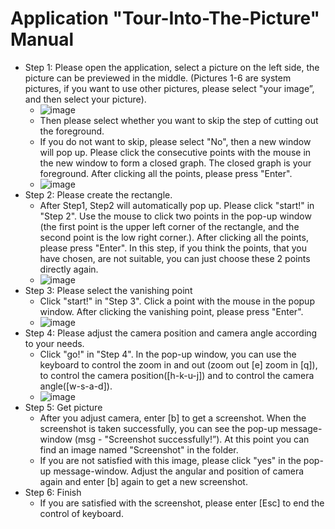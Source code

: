 # Application "Tour-Into-The-Picture" Manual

* Step 1: Please open the application, select a picture on the left side, the picture can be previewed in the middle. (Pictures 1-6 are system pictures, if you want to use other pictures, please select "your image”, and then select your picture).
    * ![image](https://github.com/LiaoQi98/TourIntoThePicture/assets/108174052/9ffd37d3-72a4-4ddd-b153-1c97ca7e179c)
    * Then please select whether you want to skip the step of cutting out the foreground.
    * If you do not want to skip, please select "No", then a new window will pop up. Please click the consecutive points with the mouse in the new window to form a closed graph. The closed graph is your foreground. After clicking all the points, please press "Enter".
    * ![image](https://github.com/LiaoQi98/TourIntoThePicture/assets/108174052/c78b9982-2e94-40f8-9b8f-12d9b037720f)
* Step 2: Please create the rectangle.
    * After Step1, Step2 will automatically pop up. Please click "start!" in "Step 2". Use the mouse to click two points in the pop-up window (the first point is the upper left corner of the rectangle, and the second point is the low right corner.). After clicking all the points, please press "Enter". In this step, if you think the points, that you have chosen, are not suitable, you can just choose these 2 points directly again.
    * ![image](https://github.com/LiaoQi98/TourIntoThePicture/assets/108174052/8926261b-17ec-461d-8228-5553f6eb1bcf)
* Step 3: Please select the vanishing point
    * Click "start!" in "Step 3". Click a point with the mouse in the popup window. After clicking the vanishing point, please press "Enter".
    * ![image](https://github.com/LiaoQi98/TourIntoThePicture/assets/108174052/7dba0d3e-8830-495e-9fe0-1c3df2fc4b84)
* Step 4: Please adjust the camera position and camera angle according to your needs.
    * Click "go!" in "Step 4". In the pop-up window, you can use the keyboard to control the zoom in and out (zoom out [e] zoom in [q]), to control the camera position([h-k-u-j]) and to control the camera angle([w-s-a-d]).
    * ![image](https://github.com/LiaoQi98/TourIntoThePicture/assets/108174052/cfb35a24-7a1e-4431-a686-80c1b7fe3e74)
* Step 5: Get picture
    *  After you adjust camera, enter [b] to get a screenshot. When the screenshot is taken successfully, you can see the pop-up message-window (msg - "Screenshot successfully!”). At this point you can find an image named "Screenshot" in the folder.
    *  If you are not satisfied with this image, please click "yes" in the pop-up message-window. Adjust the angular and position of camera again and enter [b] again to get a new screenshot.
* Step 6: Finish
    * If you are satisfied with the screenshot, please enter [Esc] to end the control of keyboard. 

